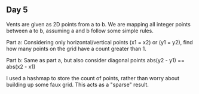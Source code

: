 ## Day 5

Vents are given as 2D points from a to b. We are mapping all integer points between a to b, assuming a and b follow some simple rules.

Part a:
Considering only horizontal/vertical points (x1 = x2) or (y1 = y2), find how many points on the grid have a count greater than 1.

Part b:
Same as part a, but also consider diagonal points abs(y2 - y1) == abs(x2 - x1)

I used a hashmap to store the count of points, rather than worry about building up some faux grid. This acts as a "sparse" result.
